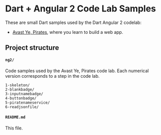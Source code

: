 Dart + Angular 2 Code Lab Samples
============================

These are small Dart samples used by the Dart Angular 2 codelab:

* [Avast Ye, Pirates](https://webdev.dartlang.org/codelabs/ng2),
  where you learn to build a web app.

Project structure
-----------------

#### `ng2/`
Code samples used by the Avast Ye, Pirates code lab.
Each numerical version corresponds to a step in the code lab.
```
1-skeleton/
2-blankbadge/
3-inputnamebadge/
4-buttonbadge/
5-piratenameservice/
6-readjsonfile/
```

#### `README.md`
This file.
